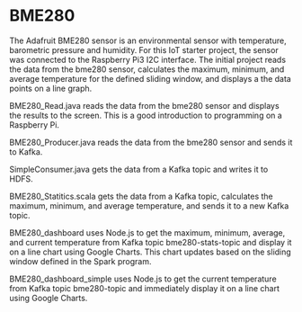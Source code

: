 # BME280

The Adafruit BME280 sensor is an environmental sensor with temperature, barometric pressure and humidity. For this IoT starter project, the sensor was connected to the Raspberry Pi3 I2C interface. The initial project reads the data from the bme280 sensor, calculates the maximum, minimum, and average temperature for the defined sliding window, and displays a the data points on a line graph.


BME280_Read.java reads the data from the bme280 sensor and displays the results to the screen. This is a good introduction to programming on a Raspberry Pi.

BME280_Producer.java reads the data from the bme280 sensor and sends it to Kafka.

SimpleConsumer.java gets the data from a Kafka topic and writes it to HDFS.

BME280_Statitics.scala gets the data from a Kafka topic, calculates the maximum, minimum, and average temperature, and sends it to a new Kafka topic.

BME280_dashboard uses Node.js to get the maximum, minimum, average, and current temperature from Kafka topic bme280-stats-topic and display it on a line chart using Google Charts. This chart updates based on the sliding window defined in the Spark program.

BME280_dashboard_simple uses Node.js to get the current temperature from Kafka topic bme280-topic and immediately display it on a line chart using Google Charts.

